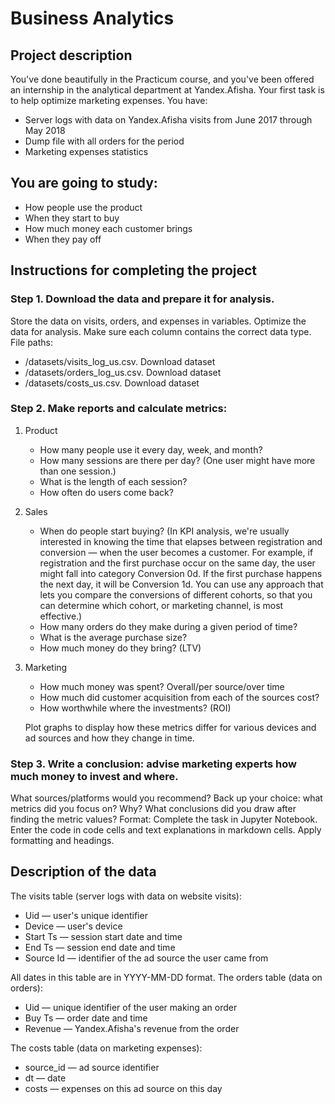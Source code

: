 # Business Analytics

## Project description
You've done beautifully in the Practicum course, and you've been offered an internship in the analytical department at Yandex.Afisha. Your first task is to help optimize marketing expenses.
You have:
- Server logs with data on Yandex.Afisha visits from June 2017 through
May 2018
- Dump file with all orders for the period
- Marketing expenses statistics

## You are going to study:
- How people use the product
- When they start to buy
- How much money each customer brings
- When they pay off

## Instructions for completing the project
### Step 1. Download the data and prepare it for analysis. 
Store the data on visits, orders, and expenses in variables. Optimize the data for analysis. Make sure each column contains the correct data type.
File paths:
- /datasets/visits_log_us.csv. Download dataset
- /datasets/orders_log_us.csv. Download dataset
- /datasets/costs_us.csv. Download dataset

### Step 2. Make reports and calculate metrics:
1. Product
   - How many people use it every day, week, and month?
   - How many sessions are there per day? (One user might have more than one session.)
   - What is the length of each session?
   - How often do users come back?
2. Sales
   - When do people start buying? (In KPI analysis, we're usually interested in knowing the time that elapses between registration and conversion — when the user becomes a customer. For example, if registration and the first purchase occur on the same 
     day, the user might fall into category Conversion 0d. If the first purchase happens the next day, it will be Conversion 1d. You can use any approach that lets you compare the conversions of different cohorts, so that you can determine which 
     cohort, or marketing channel, is most effective.)
   - How many orders do they make during a given period of time?
   - What is the average purchase size?
   - How much money do they bring? (LTV)
3. Marketing
   - How much money was spent? Overall/per source/over time
   - How much did customer acquisition from each of the sources cost?
   - How worthwhile where the investments? (ROI)
  
   Plot graphs to display how these metrics differ for various devices and ad sources and how they change in time.
### Step 3. Write a conclusion: advise marketing experts how much money to invest and where.
What sources/platforms would you recommend? Back up your choice: what metrics did you focus on? Why? What conclusions did you draw after finding the metric values?
Format: Complete the task in Jupyter Notebook. Enter the code in code cells and text explanations in markdown cells. Apply formatting and headings.

## Description of the data
The visits table (server logs with data on website visits):
- Uid — user's unique identifier
- Device — user's device
- Start Ts — session start date and time
- End Ts — session end date and time
- Source Id — identifier of the ad source the user came from

All dates in this table are in YYYY-MM-DD format.
The orders table (data on orders):
- Uid — unique identifier of the user making an order
- Buy Ts — order date and time
- Revenue — Yandex.Afisha's revenue from the order

The costs table (data on marketing expenses):
- source_id — ad source identifier
- dt — date
- costs — expenses on this ad source on this day





